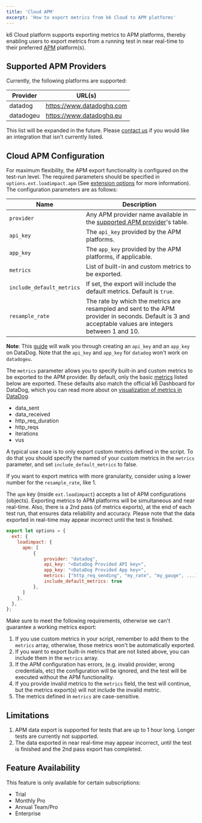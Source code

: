 ```yaml
---
title: 'Cloud APM'
excerpt: 'How to export metrics from k6 Cloud to APM platforms'
---
```


k6 Cloud platform supports exporting metrics to APM platforms, thereby enabling users to export metrics from a running test in near real-time to their preferred [APM](https://en.wikipedia.org/wiki/Application_performance_management) platform(s).

## Supported APM Providers

Currently, the following platforms are supported:

| Provider  | URL(s)                      |
| --------- | --------------------------- |
| datadog   | <https://www.datadoghq.com> |
| datadogeu | <https://www.datadoghq.eu>  |

This list will be expanded in the future. Please [contact us](https://k6.io/contact) if you would like an integration that isn't currently listed.

## Cloud APM Configuration

For maximum flexibility, the APM export functionality is configured on the test-run level. The required parameters should be specified in `options.ext.loadimpact.apm` (See [extension options](/using-k6/options#extension-options) for more information). The configuration parameters are as follows:

| Name                      | Description                                                                                                                                            |
| ------------------------- | ------------------------------------------------------------------------------------------------------------------------------------------------------ |
| `provider`                | Any APM provider name available in the [supported APM provider](#supported-apm-providers)'s table.                                                     |
| `api_key`                 | The `api_key` provided by the APM platforms.                                                                                                           |
| `app_key`                 | The `app_key` provided by the APM platforms, if applicable.                                                                                            |
| `metrics`                 | List of built-in and custom metrics to be exported.                                                                                                    |
| `include_default_metrics` | If set, the export will include the default metrics. Default is `true`.                                                                                |
| `resample_rate`           | The rate by which the metrics are resampled and sent to the APM provider in seconds. Default is 3 and acceptable values are integers between 1 and 10. |

**Note**: This [guide](https://docs.datadoghq.com/account_management/api-app-keys/) will walk you through creating an `api_key` and an `app_key` on DataDog. Note that the `api_key` and `app_key` for `datadog` won't work on `datadogeu`.

The `metrics` parameter allows you to specify built-in and custom metrics to be exported to the APM provider. By default, only the basic [metrics](/using-k6/metrics) listed below are exported. These defaults also match the official k6 Dashboard for DataDog, which you can read more about on [visualization of metrics in DataDog](/results-visualization/datadog#visualize-in-datadog).

- data_sent
- data_received
- http_req_duration
- http_reqs
- iterations
- vus

<div class="doc-blockquote" data-props='{"mod": "warning"}'>

A typical use case is to only export custom metrics defined in the script. To do that you should specify the named of your custom metrics in the `metrics` parameter, and set `include_default_metrics` to false.

</div>

If you want to export metrics with more granularity, consider using a lower number for the `resample_rate`, like 1.

The `apm` key (inside `ext.loadimpact`) accepts a list of APM configurations (objects). Exporting metrics to APM platforms will be simultaneous and near real-time. Also, there is a 2nd pass (of metrics exports), at the end of each test run, that ensures data reliability and accuracy. Please note that the data exported in real-time may appear incorrect until the test is finished.

```js
export let options = {
  ext: {
    loadimpact: {
      apm: [
          {
              provider: "datadog",
              api_key: "<DataDog Provided API key>",
              app_key: "<DataDog Provided App key>",
              metrics: ["http_req_sending", "my_rate", "my_gauge", ...],
              include_default_metrics: true
          },
      ]
    },
  },
};
```

Make sure to meet the following requirements, otherwise we can't guarantee a working metrics export:

1. If you use custom metrics in your script, remember to add them to the `metrics` array, otherwise, those metrics won't be automatically exported.
2. If you want to export built-in metrics that are not listed above, you can include them in the `metrics` array.
3. If the APM configuration has errors, (e.g. invalid provider, wrong credentials, etc) the configuration will be ignored, and the test will be executed without the APM functionality.
4. If you provide invalid metrics to the `metrics` field, the test will continue, but the metrics export(s) will not include the invalid metric.
5. The metrics defined in `metrics` are case-sensitive.

## Limitations

1. APM data export is supported for tests that are up to 1 hour long. Longer tests are currently not supported.
2. The data exported in near real-time may appear incorrect, until the test is finished and the 2nd pass export has completed.

## Feature Availability

This feature is only available for certain subscriptions:

- Trial
- Monthly Pro
- Annual Team/Pro
- Enterprise
